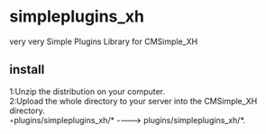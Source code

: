 # simpleplugins_xh
very very Simple Plugins Library for CMSimple_XH 

## install 
1:Unzip the distribution on your computer.  
2:Upload the whole directory to your server into the CMSimple_XH directory.   
◦plugins/simpleplugins_xh/* ----> plugins/simpleplugins_xh/*.  

